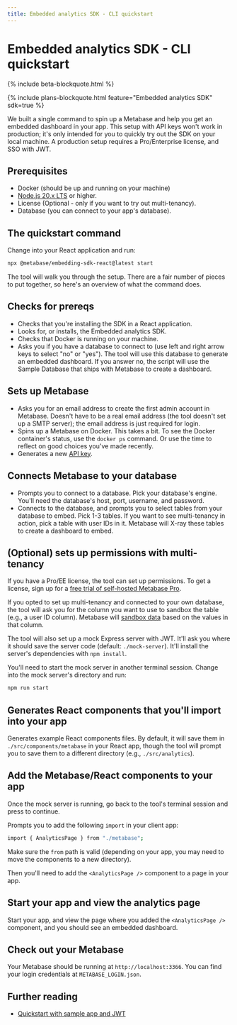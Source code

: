 ```yaml
---
title: Embedded analytics SDK - CLI quickstart
---
```


# Embedded analytics SDK - CLI quickstart

{% include beta-blockquote.html %}

{% include plans-blockquote.html feature="Embedded analytics SDK" sdk=true %}

We built a single command to spin up a Metabase and help you get an embedded dashboard in your app. This setup with API keys won't work in production; it's only intended for you to quickly try out the SDK on your local machine. A production setup requires a Pro/Enterprise license, and SSO with JWT.

## Prerequisites

- Docker (should be up and running on your machine)
- [Node.js 20.x LTS](https://nodejs.org/en) or higher.
- License (Optional - only if you want to try out multi-tenancy).
- Database (you can connect to your app's database).

## The quickstart command

Change into your React application and run:

```sh
npx @metabase/embedding-sdk-react@latest start
```

The tool will walk you through the setup. There are a fair number of pieces to put together, so here's an overview of what the command does.

## Checks for prereqs

- Checks that you're installing the SDK in a React application.
- Looks for, or installs, the Embedded analytics SDK.
- Checks that Docker is running on your machine.
- Asks you if you have a database to connect to (use left and right arrow keys to select "no" or "yes"). The tool will use this database to generate an embedded dashboard. If you answer no, the script will use the Sample Database that ships with Metabase to create a dashboard.

## Sets up Metabase

- Asks you for an email address to create the first admin account in Metabase. Doesn't have to be a real email address (the tool doesn't set up a SMTP server); the email address is just required for login.
- Spins up a Metabase on Docker. This takes a bit. To see the Docker container's status, use the `docker ps` command. Or use the time to reflect on good choices you've made recently.
- Generates a new [API key](../../people-and-groups/api-keys.md).

## Connects Metabase to your database

- Prompts you to connect to a database. Pick your database's engine. You'll need the database's host, port, username, and password.
- Connects to the database, and prompts you to select tables from your database to embed. Pick 1-3 tables. If you want to see multi-tenancy in action, pick a table with user IDs in it. Metabase will X-ray these tables to create a dashboard to embed.

## (Optional) sets up permissions with multi-tenancy

If you have a Pro/EE license, the tool can set up permissions. To get a license, sign up for a [free trial of self-hosted Metabase Pro](https://www.metabase.com/pricing/).

If you opted to set up multi-tenancy and connected to your own database, the tool will ask you for the column you want to use to sandbox the table (e.g., a user ID column). Metabase will [sandbox data](../../permissions/data-sandboxes.md) based on the values in that column.

The tool will also set up a mock Express server with JWT. It'll ask you where it should save the server code (default: `./mock-server`). It'll install the server's dependencies with `npm install`.

You'll need to start the mock server in another terminal session. Change into the mock server's directory and run:

```sh
npm run start
```

## Generates React components that you'll import into your app

Generates example React components files. By default, it will save them in `./src/components/metabase` in your React app, though the tool will prompt you to save them to a different directory (e.g., `./src/analytics`).

## Add the Metabase/React components to your app

Once the mock server is running, go back to the tool's terminal session and press <Enter> to continue.

Prompts you to add the following `import` in your client app:

```sh
import { AnalyticsPage } from "./metabase";
```

Make sure the `from` path is valid (depending on your app, you may need to move the components to a new directory).

Then you'll need to add the `<AnalyticsPage />` component to a page in your app.

## Start your app and view the analytics page

Start your app, and view the page where you added the `<AnalyticsPage />` component, and you should see an embedded dashboard.

## Check out your Metabase

Your Metabase should be running at `http://localhost:3366`. You can find your login credentials at `METABASE_LOGIN.json`.

## Further reading

- [Quickstart with sample app and JWT](./quickstart.md)

